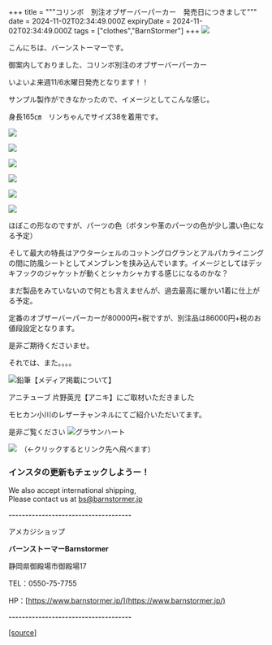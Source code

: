 +++
title = """コリンボ　別注オブザーバーパーカー　発売日につきまして"""
date = 2024-11-02T02:34:49.000Z
expiryDate = 2024-11-02T02:34:49.000Z
tags = ["clothes","BarnStormer"]
+++
[![](https://stat.ameba.jp/user_images/20231023/16/barnstormer-go/b2/03/p/o0420015015354743273.png)](https://ameblo.jp/barnstormer-go/entry-12825670498.html)

こんにちは、バーンストーマーです。

御案内しておりました、コリンボ別注のオブザーバーパーカー

いよいよ来週11/6水曜日発売となります！！

サンプル製作ができなかったので、イメージとしてこんな感じ。

身長165㎝　リンちゃんでサイズ38を着用です。

[![](https://stat.ameba.jp/user_images/20241102/11/barnstormer-go/0f/c6/j/o0466070015505068453.jpg)](https://stat.ameba.jp/user_images/20241102/11/barnstormer-go/0f/c6/j/o0466070015505068453.jpg)

[![](https://stat.ameba.jp/user_images/20241102/11/barnstormer-go/32/4a/j/o0466070015505068457.jpg)](https://stat.ameba.jp/user_images/20241102/11/barnstormer-go/32/4a/j/o0466070015505068457.jpg)

[![](https://stat.ameba.jp/user_images/20241102/11/barnstormer-go/fb/19/j/o0466070015505068454.jpg)](https://stat.ameba.jp/user_images/20241102/11/barnstormer-go/fb/19/j/o0466070015505068454.jpg)

[![](https://stat.ameba.jp/user_images/20241102/11/barnstormer-go/51/fc/j/o0466070015505068458.jpg)](https://stat.ameba.jp/user_images/20241102/11/barnstormer-go/51/fc/j/o0466070015505068458.jpg)

[![](https://stat.ameba.jp/user_images/20241102/11/barnstormer-go/9d/5f/j/o0466070015505068455.jpg)](https://stat.ameba.jp/user_images/20241102/11/barnstormer-go/9d/5f/j/o0466070015505068455.jpg)

[![](https://stat.ameba.jp/user_images/20241102/11/barnstormer-go/e7/91/j/o0466070015505068462.jpg)](https://stat.ameba.jp/user_images/20241102/11/barnstormer-go/e7/91/j/o0466070015505068462.jpg)

ほぼこの形なのですが、パーツの色（ボタンや革のパーツの色が少し濃い色になる予定）

そして最大の特長はアウターシェルのコットングログランとアルパカライニングの間に防風シートとしてメンブレンを挟み込んでいます。イメージとしてはデッキフックのジャケットが動くとシャカシャカする感じになるのかな？

まだ製品をみていないので何とも言えませんが、過去最高に暖かい1着に仕上がる予定。

定番のオブザーバーパーカーが80000円+税ですが、別注品は86000円+税のお値段設定となります。

是非ご期待くださいませ。

それでは、また。。。。

![鉛筆](https://stat100.ameba.jp/blog/ucs/img/char/char3/519.png)【メディア掲載について】

アニチューブ 片野英児【アニキ】にご取材いただきました

モヒカン小川のレザーチャンネルにてご紹介いただいてます。

是非ご覧ください ![グラサンハート](https://stat100.ameba.jp/blog/ucs/img/char/char3/148.png)

[![](https://stat.ameba.jp/user_images/20230412/16/barnstormer-go/6a/23/p/o0108010815269242493.png)](https://www.instagram.com/barnstormer_daily/)　（←クリックするとリンク先へ飛べます）

### インスタの更新もチェックしようー！

We also accept international shipping,  
Please contact us at bs@barnstormer.jp

**\-------------------------------------**

アメカジショップ

**バーンストーマーBarnstormer**

静岡県御殿場市御殿場17

TEL：0550-75-7755

HP：[https://www.barnstormer.jp/](https://www.barnstormer.jp/)

**\-------------------------------------**

[[source]](https://ameblo.jp/barnstormer-go/entry-12873514591.html)
